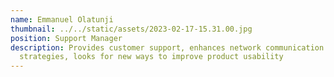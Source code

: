 ```yaml
---
name: Emmanuel Olatunji
thumbnail: ../../static/assets/2023-02-17-15.31.00.jpg
position: Support Manager
description: Provides customer support, enhances network communication
  strategies, looks for new ways to improve product usability
---
```

